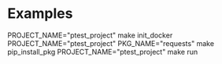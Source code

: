 # Examples
PROJECT_NAME="ptest_project" make init_docker
PROJECT_NAME="ptest_project" PKG_NAME="requests" make pip_install_pkg
PROJECT_NAME="ptest_project" make run

